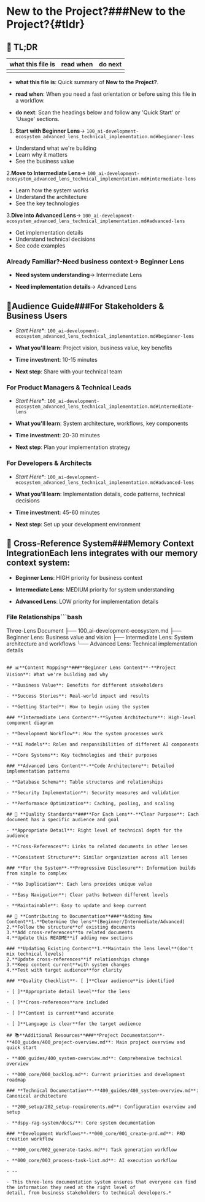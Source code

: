 <!-- CONTEXT_REFERENCE: 400_guides/400_context-priority-guide.md -->
<!-- MODULE_REFERENCE: 400_guides/400_deployment-environment-guide.md -->
<!-- MODULE_REFERENCE: 400_few-shot-context-examples.md -->
<!-- MODULE_REFERENCE: 400_guides/400_contributing-guidelines.md -->
# **New to the Project?**###**New to the Project?**{#tldr}

## 🔎 TL;DR

| what this file is | read when | do next |
|---|---|---|
|  |  |  |

- **what this file is**: Quick summary of **New to the Project?**.

- **read when**: When you need a fast orientation or before using this file in a workflow.

- **do next**: Scan the headings below and follow any 'Quick Start' or 'Usage' sections.

1. **Start with Beginner Lens**→ `100_ai-development-ecosystem_advanced_lens_technical_implementation.md#beginner-lens`
  - Understand what we're building
  - Learn why it matters
  - See the business value

2.**Move to Intermediate Lens**→ `100_ai-development-ecosystem_advanced_lens_technical_implementation.md#intermediate-lens`
  - Learn how the system works
  - Understand the architecture
  - See the key technologies

3.**Dive into Advanced Lens**→ `100_ai-development-ecosystem_advanced_lens_technical_implementation.md#advanced-lens`
  - Get implementation details
  - Understand technical decisions
  - See code examples

### **Already Familiar?**-**Need business context**→ Beginner Lens

- **Need system understanding**→ Intermediate Lens

- **Need implementation details**→ Advanced Lens

## 🎯**Audience Guide**###**For Stakeholders & Business Users**

- *Start Here**: `100_ai-development-ecosystem_advanced_lens_technical_implementation.md#beginner-lens`

- **What you'll learn**: Project vision, business value, key benefits

- **Time investment**: 10-15 minutes

- **Next step**: Share with your technical team

### **For Product Managers & Technical Leads**

- *Start Here**: `100_ai-development-ecosystem_advanced_lens_technical_implementation.md#intermediate-lens`

- **What you'll learn**: System architecture, workflows, key components

- **Time investment**: 20-30 minutes

- **Next step**: Plan your implementation strategy

### **For Developers & Architects**

- *Start Here**: `100_ai-development-ecosystem_advanced_lens_technical_implementation.md#advanced-lens`

- **What you'll learn**: Implementation details, code patterns, technical decisions

- **Time investment**: 45-60 minutes

- **Next step**: Set up your development environment

## 🔄 **Cross-Reference System**###**Memory Context Integration**Each lens integrates with our memory context system:

- **Beginner Lens**: HIGH priority for business context

- **Intermediate Lens**: MEDIUM priority for system understanding

- **Advanced Lens**: LOW priority for implementation details

### **File Relationships**```bash

Three-Lens Document
├── 100_ai-development-ecosystem.md
    ├── Beginner Lens: Business value and vision
    ├── Intermediate Lens: System architecture and workflows
    └── Advanced Lens: Technical implementation details

```

## 📊**Content Mapping**###**Beginner Lens Content**-**Project Vision**: What we're building and why

- **Business Value**: Benefits for different stakeholders

- **Success Stories**: Real-world impact and results

- **Getting Started**: How to begin using the system

### **Intermediate Lens Content**-**System Architecture**: High-level component diagram

- **Development Workflow**: How the system processes work

- **AI Models**: Roles and responsibilities of different AI components

- **Core Systems**: Key technologies and their purposes

### **Advanced Lens Content**-**Code Architecture**: Detailed implementation patterns

- **Database Schema**: Table structures and relationships

- **Security Implementation**: Security measures and validation

- **Performance Optimization**: Caching, pooling, and scaling

## 🎯 **Quality Standards**###**For Each Lens**-**Clear Purpose**: Each document has a specific audience and goal

- **Appropriate Detail**: Right level of technical depth for the audience

- **Cross-References**: Links to related documents in other lenses

- **Consistent Structure**: Similar organization across all lenses

### **For the System**-**Progressive Disclosure**: Information builds from simple to complex

- **No Duplication**: Each lens provides unique value

- **Easy Navigation**: Clear paths between different levels

- **Maintainable**: Easy to update and keep current

## 🚀 **Contributing to Documentation**###**Adding New Content**1.**Determine the lens**(Beginner/Intermediate/Advanced)
2.**Follow the structure**of existing documents
3.**Add cross-references**to related documents
4.**Update this README**if adding new sections

### **Updating Existing Content**1.**Maintain the lens level**(don't mix technical levels)
2.**Update cross-references**if relationships change
3.**Keep content current**with system changes
4.**Test with target audience**for clarity

### **Quality Checklist**- [ ]**Clear audience**is identified

- [ ]**Appropriate detail level**for the lens

- [ ]**Cross-references**are included

- [ ]**Content is current**and accurate

- [ ]**Language is clear**for the target audience

## 📚**Additional Resources**###**Project Documentation**-**400_guides/400_project-overview.md**: Main project overview and quick start

- **400_guides/400_system-overview.md**: Comprehensive technical overview

- **000_core/000_backlog.md**: Current priorities and development roadmap

### **Technical Documentation**-**400_guides/400_system-overview.md**: Canonical architecture

- **200_setup/202_setup-requirements.md**: Configuration overview and setup

- **dspy-rag-system/docs/**: Core system documentation

### **Development Workflows**-**000_core/001_create-prd.md**: PRD creation workflow

- **000_core/002_generate-tasks.md**: Task generation workflow

- **000_core/003_process-task-list.md**: AI execution workflow

- --

- This three-lens documentation system ensures that everyone can find the information they need at the right level of
detail, from business stakeholders to technical developers.*

